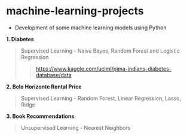 # machine-learning-projects

- Development of some machine learning models using Python

<b>1. Diabetes</b>
> Supervised Learning - Naive Bayes, Random Forest and Logistic Regression
>> https://www.kaggle.com/uciml/pima-indians-diabetes-database/data

<b>2. Belo Horizonte Rental Price</b>
> Supervised Learning - Random Forest, Linear Regression, Lasso, Ridge

<b>3. Book Recommendations</b>
> Unsupervised Learning - Nearest Neighbors


